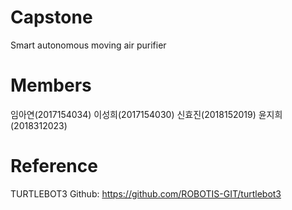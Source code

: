 # Capstone
Smart autonomous moving air purifier

# Members
임아연(2017154034)
이성희(2017154030)
신효진(2018152019)
윤지희(2018312023)

# Reference
TURTLEBOT3 Github: https://github.com/ROBOTIS-GIT/turtlebot3
